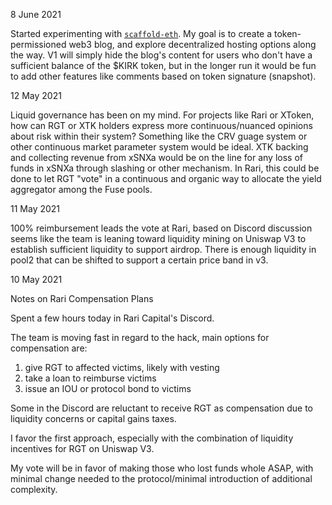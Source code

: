 8 June 2021

Started experimenting with [`scaffold-eth`](https://github.com/austintgriffith/scaffold-eth). My goal is to create a token-permissioned web3 blog, and explore decentralized hosting options along the way. V1 will simply hide the blog's content for users who don't have a sufficient balance of the $KIRK token, but in the longer run it would be fun to add other features like comments based on token signature (snapshot).

12 May 2021

Liquid governance has been on my mind. For projects like Rari or XToken, how can RGT or XTK holders express more continuous/nuanced opinions about risk within their system? Something like the CRV guage system or other continuous market parameter system would be ideal. XTK backing and collecting revenue from xSNXa would be on the line for any loss of funds in xSNXa through slashing or other mechanism. In Rari, this could be done to let RGT "vote" in a continuous and organic way to allocate the yield aggregator among the Fuse pools.

11 May 2021

100% reimbursement leads the vote at Rari, based on Discord discussion seems like the team is leaning toward liquidity mining on Uniswap V3 to establish sufficient liquidity to support airdrop. There is enough liquidity in pool2 that can be shifted to support a certain price band in v3.

10 May 2021

Notes on Rari Compensation Plans

Spent a few hours today in Rari Capital's Discord.

The team is moving fast in regard to the hack, main options for compensation are:
1) give RGT to affected victims, likely with vesting
2) take a loan to reimburse victims
3) issue an IOU or protocol bond to victims

Some in the Discord are reluctant to receive RGT as compensation due to liquidity concerns or capital gains taxes.

I favor the first approach, especially with the combination of liquidity incentives for RGT on Uniswap V3.

My vote will be in favor of making those who lost funds whole ASAP, with minimal change needed to the protocol/minimal introduction of additional complexity.
